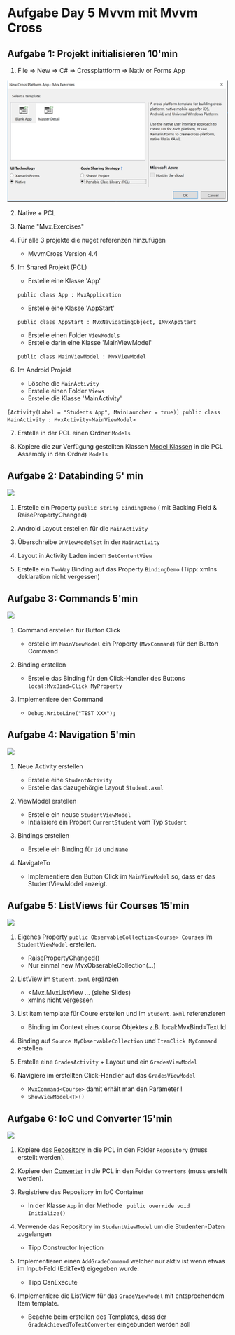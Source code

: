 # Aufgabe Day 5 Mvvm mit Mvvm Cross

## Aufgabe 1: Projekt initialisieren 10'min

1. File => New => C# => Crossplattform => Nativ or Forms App

![](Images/ProjectSelection.PNG)

2. Native + PCL
3. Name "Mvx.Exercises"
4. Für alle 3 projekte die nuget referenzen hinzufügen
    - MvvmCross Version 4.4
5. Im Shared Projekt (PCL)
    - Erstelle eine Klasse 'App'
    
     `public class App : MvxApplication`
    - Erstelle eine Klasse 'AppStart'
    
    `public class AppStart : MvxNavigatingObject, IMvxAppStart`
    - Erstelle einen Folder `ViewModels`
    - Erstelle darin eine Klasse 'MainViewModel'
    
     `public class MainViewModel : MvxViewModel`

6. Im Android Projekt
    - Lösche die `MainActivity`
    - Erstelle einen Folder `Views`
    - Erstelle die Klasse 'MainActivity'

`
    [Activity(Label = "Students App", MainLauncher = true)]
    public class MainActivity : MvxActivity<MainViewModel>
    `

7. Erstelle in der PCL einen Ordner `Models`

8. Kopiere die zur Verfügung gestellten Klassen [Model Klassen](templates/models) in die PCL Assembly in den Ordner `Models`


## Aufgabe 2: Databinding 5' min

![](Images/Ex_I.png)

1. Erstelle ein Property `public string BindingDemo` ( mit Backing Field & RaisePropertyChanged) 

2. Android Layout erstellen für die `MainActivity`

3. Überschreibe `OnViewModelSet` in der `MainActivity`

3. Layout in Activity Laden indem `SetContentView` 

4. Erstelle ein `TwoWay` Binding auf das Property `BindingDemo` (Tipp: xmlns deklaration nicht vergessen)

## Aufgabe 3: Commands 5'min

![](Images/Ex_II.png)

1. Command erstellen für Button Click
    - erstelle im `MainViewModel` ein Property (`MvxCommand`) für den Button Command

2. Binding erstellen
    - Erstelle das Binding für den Click-Handler des Buttons `local:MvxBind=Click MyProperty`
3. Implementiere den Command 
    - `Debug.WriteLine("TEST XXX");`

## Aufgabe 4: Navigation 5'min

![](Images/Ex_III.png)

1. Neue Activity erstellen
    - Erstelle eine `StudentActivity`
    - Erstelle das dazugehörgie Layout `Student.axml`

2. ViewModel erstellen
    - Erstelle ein neuse `StudentViewModel`
    - Intialisiere ein Propert `CurrentStudent` vom Typ `Student`

3. Bindings erstellen
    - Erstelle ein Binding für `Id` und `Name`

3. NavigateTo
    - Implementiere den Button Click im `MainViewModel` so, dass er das StudentViewModel anzeigt.

<!-- Maybe use only student and grade vm -->

## Aufgabe 5: ListViews für Courses 15'min

![](Images/Ex_IV.png)

1. Eigenes Property `public ObservableCollection<Course> Courses` im `StudentViewModel` erstellen. 
    - RaisePropertyChanged()
    - Nur einmal new MvxObserableCollection(...)

2. ListView im `Student.axml` ergänzen
    - <Mvx.MvxListView ... (siehe Slides)
    - xmlns nicht vergessen

3. List item template für Coure erstellen und im `Student.axml` referenzieren
    - Binding im Context eines `Course` Objektes z.B. local:MvxBind=Text Id

4. Binding auf `Source MyObservableCollection` und `ItemClick MyCommand` erstellen

5. Erstelle eine `GradesActivity` + Layout und ein `GradesViewModel`

5. Navigiere im erstellten Click-Handler auf das `GradesViewModel`
    - `MvxCommand<Course>` damit erhält man den Parameter !
    - `ShowViewModel<T>()`

<!-- TODO templates for grade vm and service + repo -->

## Aufgabe 6: IoC und Converter 15'min

![](Images/Ex_V.png)

1. Kopiere das [Repository](templates/repositories) in die PCL in den Folder `Repository` (muss erstellt werden).

2. Kopiere den [Converter](templates/converters) in die PCL in den Folder `Converters` (muss erstellt werden).

2. Registriere das Repository im IoC Container 
    - In der Klasse `App` in der Methode ` public override void Initialize()` 

3. Verwende das Repository im `StudentViewModel` um die Studenten-Daten zugelangen
    - Tipp Constructor Injection
4. Implementieren einen `AddGradeCommand` welcher nur aktiv ist wenn etwas im Input-Feld (EditText) eigegeben wurde.
    - Tipp CanExecute

4. Implementiere die ListView für das `GradeViewModel` mit entsprechendem Item template.
    - Beachte beim erstellen des Templates, dass der `GradeAchievedToTextConverter` eingebunden werden soll
 
<!--## Aufgabe 7: Plugins
Allenfalls noch einen FileService, DialogService pro Plattform
-->



